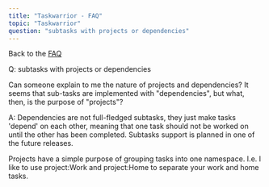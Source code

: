 ```yaml
---
title: "Taskwarrior - FAQ"
topic: "Taskwarrior"
question: "subtasks with projects or dependencies"
---
```


Back to the [FAQ](/support/faq)

Q: subtasks with projects or dependencies

Can someone explain to me the nature of projects and dependencies? It seems that sub-tasks are implemented with "dependencies", but what, then, is the purpose of "projects"?<Paste>

A: Dependencies are not full-fledged subtasks, they just make tasks 'depend' on each other, meaning that one task should not be worked on until the other has been completed. Subtasks support is planned in one of the future releases.

Projects have a simple purpose of grouping tasks into one namespace. I.e. I like to use project:Work and project:Home to separate your work and home tasks.

